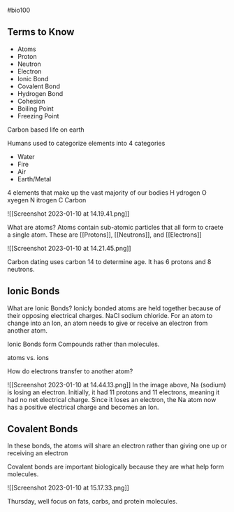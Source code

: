 #bio100 

## Terms to Know
- Atoms
- Proton
- Neutron
- Electron
- Ionic Bond
- Covalent Bond
- Hydrogen Bond
- Cohesion
- Boiling Point
- Freezing Point

Carbon based life on earth

Humans used to categorize elements into 4 categories
- Water 
- Fire
- Air 
- Earth/Metal

4 elements that make up the vast majority of our bodies
H ydrogen
O xyegen
N itrogen
C Carbon

![[Screenshot 2023-01-10 at 14.19.41.png]]

What are atoms?
Atoms contain sub-atomic particles that all form to craete a single atom. These are [[Protons]], [[Neutrons]], and [[Electrons]]



![[Screenshot 2023-01-10 at 14.21.45.png]]

Carbon dating uses carbon 14 to determine age. It has 6 protons and 8 neutrons.


## Ionic Bonds

What are Ionic Bonds?
Ionicly bonded atoms are held together because of their opposing electrical charges. NaCl sodium chloride. For an atom to change into an Ion, an atom needs to give or receive an electron from another atom.

Ionic Bonds form Compounds rather than molecules.

atoms vs. ions



How do electrons transfer to another atom?

![[Screenshot 2023-01-10 at 14.44.13.png]]
In the image above, Na (sodium) is losing an electron. Initially, it had 11 protons and 11 electrons, meaning it had no net electrical charge. Since it loses an electron, the Na atom now has a positive electrical charge and becomes an Ion.

## Covalent Bonds
In these bonds, the atoms will share an electron rather than giving one up or receiving an electron

Covalent bonds are important biologically because they are what help form molecules.

![[Screenshot 2023-01-10 at 15.17.33.png]]

Thursday, well focus on fats, carbs, and protein molecules.
